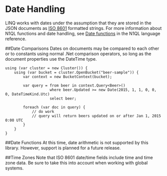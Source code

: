 Date Handling
=============
LINQ works with dates under the assumption that they are stored in the JSON documents as [ISO 8601](https://en.wikipedia.org/wiki/ISO_8601) formatted strings.  For more information about N1QL functions and date handling, see [Date functions](http://developer.couchbase.com/documentation/server/4.0/n1ql/n1ql-language-reference/datefun.html) in the N1QL language reference.

##Date Comparisons
Dates on documents may be compared to each other or to constants using normal .Net comparison operators, so long as the document properties use the DateTime type.

	using (var cluster = new Cluster()) {
		using (var bucket = cluster.OpenBucket("beer-sample")) {
			var context = new BucketContext(bucket);

			var query = from beer in context.Query<Beer>()
						where beer.Updated >= new Date(2015, 1, 1, 0, 0, 0, DateTimeKind.Utc)
						select beer;

			foreach (var doc in query) {
				// do work
				// query will return beers updated on or after Jan 1, 2015 0:00 UTC
			}
		}
	}

##Date Functions
At this time, date arithmetic is not supported by this library.  However, support is planned for a future release.

##Time Zones
Note that ISO 8601 date/time fields include time and time zone data.  Be sure to take this into account when working with global systems.